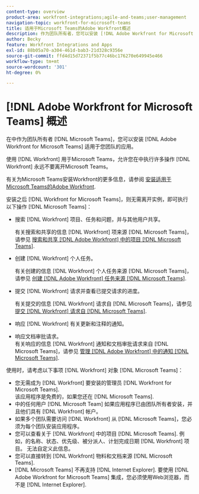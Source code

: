 ```yaml
---
content-type: overview
product-area: workfront-integrations;agile-and-teams;user-management
navigation-topic: workfront-for-microsoft-teams
title: 适用于Microsoft Teams的Adobe Workfront概述
description: 作为团队所有者，您可以安装 [!DNL Adobe Workfront for Microsoft Teams] 适用于您团队的应用。
author: Becky
feature: Workfront Integrations and Apps
exl-id: 88b05a70-a304-461d-bab3-21d328c9356e
source-git-commit: ffd4d15d72371f5b77c46bc176270e649945e466
workflow-type: tm+mt
source-wordcount: '301'
ht-degree: 0%

---
```


# [!DNL Adobe Workfront for Microsoft Teams] 概述

在中作为团队所有者 [!DNL Microsoft Teams]，您可以安装 [!DNL Adobe Workfront for Microsoft Teams] 适用于您团队的应用。

使用 [!DNL Workfront] 用于Microsoft Teams，允许您在中执行许多操作 [!DNL Workfront] 永远不要离开Microsoft Teams。

有关为Microsoft Teams安装Workfront的更多信息，请参阅 [安装适用于Microsoft Teams的Adobe Workfront](../../workfront-integrations-and-apps/using-workfront-with-microsoft-teams/install-workfront-ms-teams.md).

安装之后 [!DNL Workfront for Microsoft Teams]，则无需离开实例，即可执行以下操作 [!DNL Microsoft Teams]：

* 搜索 [!DNL Workfront] 项目、任务和问题，并与其他用户共享。

  有关搜索和共享的信息 [!DNL Workfront] 项来源 [!DNL Microsoft Teams]，请参见 [搜索和共享 [!DNL Adobe Workfront] 中的项目 [!DNL Microsoft Teams]](../../workfront-integrations-and-apps/using-workfront-with-microsoft-teams/search-for-and-share-wf-items-in-ms-teams.md).

* 创建 [!DNL Workfront] 个人任务。

  有关创建的信息 [!DNL Workfront] 个人任务来源 [!DNL Microsoft Teams]，请参见 [创建 [!DNL Adobe Workfront] 任务来源 [!DNL Microsoft Teams]](../../workfront-integrations-and-apps/using-workfront-with-microsoft-teams/create-workfront-tasks-from-ms-teams.md).

* 提交 [!DNL Workfront] 请求并查看已提交请求的进度。

  有关提交的信息 [!DNL Workfront] 请求自 [!DNL Microsoft Teams]，请参见 [提交 [!DNL Workfront] 请求自 [!DNL Microsoft Teams]](../../workfront-integrations-and-apps/using-workfront-with-microsoft-teams/submit-workfront-requests-from-ms-teams.md).

* 响应 [!DNL Workfront] 有关更新和注释的通知。
* 响应文档审批请求。\
   有关响应的信息 [!DNL Workfront] 通知和文档审批请求来自 [!DNL Microsoft Teams]，请参见 [管理 [!DNL Adobe Workfront] 中的通知 [!DNL Microsoft Teams]](../../workfront-integrations-and-apps/using-workfront-with-microsoft-teams/manage-wf-notifications-approval-requests-ms-teams.md).

使用时，请考虑以下事项 [!DNL Workfront] 对象 [!DNL Microsoft Teams]：

* 您无需成为 [!DNL Workfront] 要安装的管理员 [!DNL Workfront for Microsoft Teams].\
   该应用程序是免费的，如果您还在 [!DNL Microsoft Teams].
* 中的任何用户 [!DNL Microsoft Team] 如果应用程序已由团队所有者安装，并且他们具有 [!DNL Workfront] 帐户。
* 如果多个团队需要访问 [!DNL Workfront] 从 [!DNL Microsoft Teams]，您必须为每个团队安装应用程序。
* 您可以查看关于 [!DNL Workfront] 中的项目 [!DNL Microsoft Teams]. 例如，的名称、状态、优先级、被分派人、计划完成日期 [!DNL Workfront] 项目。 无法自定义此信息。
* 您可以直接转到 [!DNL Workfront] 物料和文档来源 [!DNL Microsoft Teams].
* [!DNL Microsoft Teams] 不再支持 [!DNL Internet Explorer]. 要使用 [!DNL Adobe Workfront for Microsoft Teams] 集成，您必须使用Web浏览器，而不是 [!DNL Internet Explorer].

